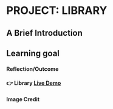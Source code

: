 # PROJECT: LIBRARY

## A Brief Introduction


## Learning goal


#### Reflection/Outcome


#### :point_right: Library [Live Demo]()


#### Image Credit
